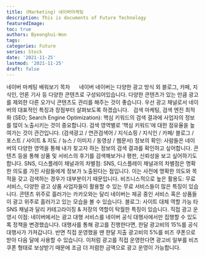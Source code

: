 ```yaml
---
title: (Marketing) 네이버마케팅
description: This is documents of Future Technology
featuredImage: 
toc: true
authors: Byeonghui-Won
tags:
categories: Future
series: Stock
date: '2021-11-25'
lastmod: '2021-11-25'
draft: false
---
```


네이버 마케팅 배워보기
목차
​​
​​
​​
​​
​​
네이버
네이버는 다양한 광고 방식 외 블로그, 카페, 지식인, 언론 기사 등 다양한 콘텐츠로 구성되어있습니다. 다양한 콘텐츠가 있는 만큼 광고를 제외한 다른 오가닉 콘텐츠도 관리를 해주는 것이 좋습니다. 우선 광고 채널로서 네이버의 대표적인 특징과 장점부터 살펴보도록 하겠습니다.
​
​
검색 마케팅, 검색 엔진 최적화 (SEO; Search Engine Optimization):
핵심 키워드의 검색 결과에 사업자의 정보를 많이 노출시키는 것이 중요합니다. 검색 영역별로 ‘핵심 키워드’에 대한 점유율을 높여가는 것이 관건입니다. (검색광고 / 연관검색어 / 지식쇼핑 / 지식인 / 카페/ 블로그 / 포스트 / 사이트 & 지도 / 뉴스 / 이미지 / 동영상 / 웹문서)
정보의 확인:
사람들은 네이버의 다양한 영역을 통해 내가 찾고자 하는 정보의 검색 결과를 확인하고 싶어합니다. 콘텐츠 등을 통해 상품 및 서비스의 후기를 검색해보거나 평판, 신뢰성을 보고 싶어하기도 합니다.
SNS, 디스플레이 채널과의 차별점:
SNS, 디스플레이 채널과의 차별점은 명확한 의도를 가진 사람들에게 정보가 노출된다는 점입니다. 이는 사전에 명확한 의도와 목적을 갖고 검색하는 경우가 대부분이기 때문입니다.
비즈니스적으로 높은 활용도: 무료 서비스, 다양한 광고 상품
사업자들이 활용할 수 있는 무료 서비스들이 많은 특징이 있습니다. 콘텐츠 위주로 흘러가는 카카오와는 달리 네이버는 제공 중인 서비스 혹은 상품들이 광고 위주로 흘러가고 있는 모습을 볼 수 있습니다.
블로그: 사이트 대체 역할 가능
타 SNS 채널과 달리 카테고라이징 & 저장의 역할이 탁월한 특징이 있습니다.
직접 광고 운영시 이점:
네이버에서는 광고 대행 서비스를 네이버 공식 대행사에서만 집행할 수 있도록 정책을 변경했습니다. 대행사를 통해 광고를 진행한다면, 한달 광고비의 15%를 공식 대행사가 가져갑니다. 반면 직접 운영했을 땐 한달 지출 광고비의 5%를 비즈 쿠폰으로 받아 다음 달에 사용할 수 있습니다.
이처럼 광고를 직접 운영한다면 광고비 일부를 비즈 쿠폰 형태로 보상받기 때문에 조금 더 저렴한 금액으로 광고 운영이 가능합니다.
